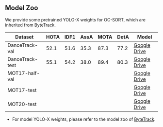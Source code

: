 ## Model Zoo
We provide some pretrained YOLO-X weights for OC-SORT, which are inherited from ByteTrack.

| Dataset         | HOTA | IDF1 | AssA | MOTA | DetA | Model                                                                                                |
| --------------- | ---- | ---- | ---- | ---- | ---- | ---------------------------------------------------------------------------------------------------- |
| DanceTrack-val  | 52.1 | 51.6 | 35.3 | 87.3 | 77.2 | [Google Drive](https://drive.google.com/drive/folders/1LnhZVJlpufUnWuObZASIN1KwfhuvT_a8?usp=sharing) |
| DanceTrack-test | 55.1 | 54.2 | 38.0 | 89.4 | 80.3 | [Google Drive](https://drive.google.com/drive/folders/1LnhZVJlpufUnWuObZASIN1KwfhuvT_a8?usp=sharing) |
| MOT17-half-val  |      |      |      |      |      | [Google Drive](https://drive.google.com/drive/folders/1LnhZVJlpufUnWuObZASIN1KwfhuvT_a8?usp=sharing) |
| MOT17-test      |      |      |      |      |      | [Google Drive](https://drive.google.com/drive/folders/1LnhZVJlpufUnWuObZASIN1KwfhuvT_a8?usp=sharing) |
| MOT20-test      |      |      |      |      |      | [Google Drive](https://drive.google.com/drive/folders/1LnhZVJlpufUnWuObZASIN1KwfhuvT_a8?usp=sharing) |


* For model YOLO-X weights, please refer to the model zoo of [ByteTrack](https://github.com/ifzhang/ByteTrack).